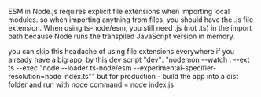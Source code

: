  ESM in Node.js requires explicit file extensions when importing local modules.
 so when importing anytning from files, you should have the .js file extension.
When using ts-node/esm, you still need .js (not .ts) in the import path because Node runs the transpiled JavaScript version in memory.

you can skip this headache of using file extensions everywhere if you already have a big app, by this dev script
"dev": "nodemon --watch . --ext ts --exec \"node --loader ts-node/esm --experimental-specifier-resolution=node index.ts\""
but for production - build the app into a dist folder and run with node command = node index.js
